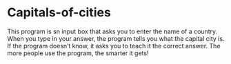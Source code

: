 # Capitals-of-cities
This program is sn input box that asks you to enter the name of a country. When you type in your answer, the program tells you what the capital city is. If the program doesn’t know, it asks you to teach it the correct answer. The more people use the program, the smarter it gets!
